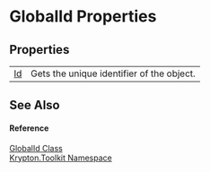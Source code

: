 # GlobalId Properties




## Properties
<table>
<tr>
<td><a href="71a6846f-bfb6-fb58-b361-6b43ae0583a8.md">Id</a></td>
<td>Gets the unique identifier of the object.</td></tr>
</table>

## See Also


#### Reference
<a href="9ef2ca3a-e03e-8927-105a-2f9a6fbdf849.md">GlobalId Class</a>  
<a href="79d2eac2-21f4-54ff-7552-b20c33c30600.md">Krypton.Toolkit Namespace</a>  
